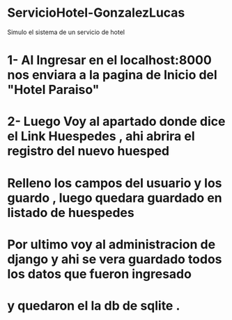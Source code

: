 # ServicioHotel-GonzalezLucas
Simulo el sistema de un servicio de hotel
 # 1- Al Ingresar en el localhost:8000 nos enviara a la pagina de Inicio del "Hotel Paraiso"
 # 2- Luego Voy al apartado donde dice el Link Huespedes , ahi abrira el registro del nuevo huesped
 # Relleno los campos del usuario y los guardo , luego quedara guardado en listado de huespedes 
 # Por ultimo voy al administracion de django y ahi se vera guardado todos los datos que fueron ingresado
 # y quedaron el la db de sqlite .